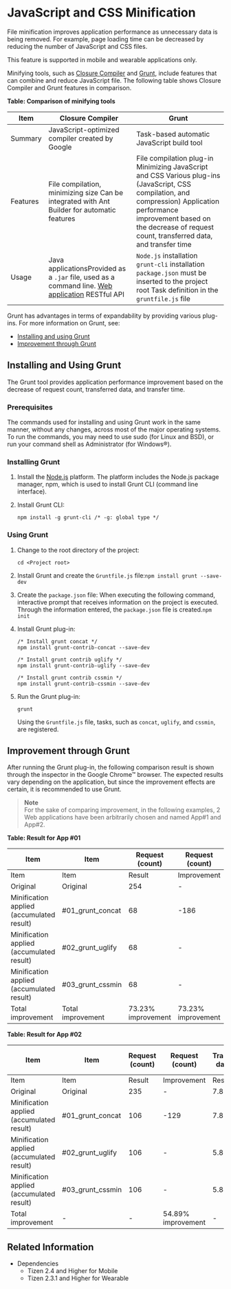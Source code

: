 # JavaScript and CSS Minification

File minification improves application performance as unnecessary data is being removed. For example, page loading time can be decreased by reducing the number of JavaScript and CSS files.

This feature is supported in mobile and wearable applications only.

Minifying tools, such as [Closure Compiler](https://developers.google.com/closure/compiler/) and [Grunt](http://gruntjs.com/), include features that can combine and reduce JavaScript file. The following table shows Closure Compiler and Grunt features in comparison.

**Table: Comparison of minifying tools**

| Item     | Closure Compiler                         | Grunt                                    |
| -------- | ---------------------------------------- | ---------------------------------------- |
| Summary  | JavaScript-optimized compiler created by Google | Task-based automatic JavaScript build tool |
| Features | File compilation, minimizing size					Can be integrated with Ant Builder for automatic features | File compilation plug-in					Minimizing JavaScript and CSS					Various plug-ins (JavaScript, CSS compilation, and compression)					Application performance improvement based on the decrease of request count, transferred data, and transfer time |
| Usage    | Java applicationsProvided as a `.jar` file, used as a command line.				[Web application](http://closure-compiler.appspot.com/home)				RESTful API | `Node.js` installation				`grunt-cli` installation				`package.json` must be inserted to the project root				Task definition in the `gruntfile.js` file |

Grunt has advantages in terms of expandability by providing various plug-ins. For more information on Grunt, see:

- [Installing and using Grunt](#installing-and-using-grunt)
- [Improvement through Grunt](#improvement-through-grunt)

## Installing and Using Grunt

The Grunt tool provides application performance improvement based on the decrease of request count, transferred data, and transfer time.

### Prerequisites

The commands used for installing and using Grunt work in the same manner, without any changes, across most of the major operating systems. To run the commands, you may need to use sudo (for Linux and BSD), or run your command shell as Administrator (for Windows&reg;).

### Installing Grunt

1. Install the [Node.js](http://www.nodejs.org/) platform. The platform includes the Node.js package manager, npm, which is used to install Grunt CLI (command line interface).

2. Install Grunt CLI:

   ```
   npm install -g grunt-cli /* -g: global type */
   ```

### Using Grunt

1. Change to the root directory of the project:

   ```
   cd <Project root>
   ```

2. Install Grunt and create the `Gruntfile.js` file:`npm install grunt --save-dev`

3. Create the `package.json` file: When executing the following command, interactive prompt that receives information on the project is executed. Through the information entered, the `package.json` file is created.`npm init`

4. Install Grunt plug-in:

   ```
   /* Install grunt concat */
   npm install grunt-contrib-concat --save-dev

   /* Install grunt contrib uglify */
   npm install grunt-contrib-uglify --save-dev

   /* Install grunt contrib cssmin */
   npm install grunt-contrib-cssmin --save-dev
   ```

5. Run the Grunt plug-in:

   ```
   grunt
   ```

   Using the `Gruntfile.js` file, tasks, such as `concat`, `uglify`, and `cssmin`, are registered.

## Improvement through Grunt

After running the Grunt plug-in, the following comparison result is shown through the inspector in the Google Chrome&trade; browser. The expected results vary depending on the application, but since the improvement effects are certain, it is recommended to use Grunt.

> **Note**  
> For the sake of comparing improvement, in the following examples, 2 Web applications have been arbitrarily chosen and named App#1 and App#2.

**Table: Result for App #01**

| Item                                     | Item              | Request (count)    | Request (count)    | Transferred data (mb) | Transferred data (mb) | Onload time (s)    | Onload time (s)    |
| ---------------------------------------- | ----------------- | ------------------ | ------------------ | --------------------- | --------------------- | ------------------ | ------------------ |
| Item                                     | Item              | Result             | Improvement        | Result                | Improvement           | Result             | Improvement        |
| Original                                 | Original          | 254                | -                  | 6.66                  | -                     | 3.28               | -                  |
| Minification applied (accumulated result) | #01_grunt_concat  | 68                 | -186               | 6.62                  | -0.04                 | 2.43               | -0.85              |
| Minification  applied (accumulated result) | #02_grunt_uglify  | 68                 | -                  | 1.9                   | -4.72                 | 1.59               | -0.85              |
| Minification  applied (accumulated result) | #03_grunt_cssmin  | 68                 | -                  | 1.87                  | -0.03                 | 1.61               | 0.02               |
| Total  improvement                       | Total improvement | 73.23% improvement | 73.23% improvement | 71.92% improvement    | 71.92% improvement    | 51.07% improvement | 51.07% improvement |

**Table: Result for App #02**

| Item                                     | Item             | Request (count) | Request (count)     | Transferred data (mb) | Transferred data (mb) | Onload time (s) | Onload time (s)     |
| ---------------------------------------- | ---------------- | --------------- | ------------------- | --------------------- | --------------------- | --------------- | ------------------- |
| Item                                     | Item             | Result          | Improvement         | Result                | Improvement           | Result          | Improvement         |
| Original                                 | Original         | 235             | -                   | 7.89                  | -                     | 5.8             | -                   |
| Minification applied (accumulated result) | #01_grunt_concat | 106             | -129                | 7.87                  | -0.02                 | 5.15            | -0.65               |
| Minification  applied (accumulated result) | #02_grunt_uglify | 106             | -                   | 5.85                  | -2.02                 | 4.95            | -0.19               |
| Minification  applied (accumulated result) | #03_grunt_cssmin | 106             | -                   | 5.84                  | -0.01                 | 4.89            | -0.06               |
| Total  improvement                       | -                | -               | 54.89%  improvement | -                     | 25.98%  improvement   | -               | 15.63%  improvement |

## Related Information
* Dependencies
  - Tizen 2.4 and Higher for Mobile
  - Tizen 2.3.1 and Higher for Wearable
